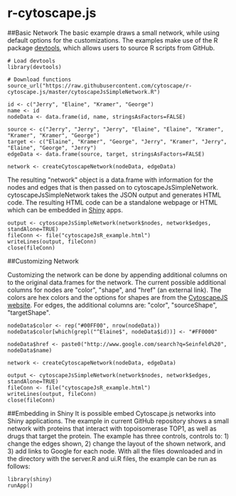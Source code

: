 # r-cytoscape.js

##Basic Network
The basic example draws a small network, while using default options for the customizations. The examples make use of the R package [devtools](https://github.com/hadley/devtools), which allows users to source R scripts from GitHub. 

```
# Load devtools 
library(devtools) 

# Download functions
source_url("https://raw.githubusercontent.com/cytoscape/r-cytoscape.js/master/cytoscapeJsSimpleNetwork.R")

id <- c("Jerry", "Elaine", "Kramer", "George")
name <- id
nodeData <- data.frame(id, name, stringsAsFactors=FALSE)

source <- c("Jerry", "Jerry", "Jerry", "Elaine", "Elaine", "Kramer", "Kramer", "Kramer", "George")
target <- c("Elaine", "Kramer", "George", "Jerry", "Kramer", "Jerry", "Elaine", "George", "Jerry")
edgeData <- data.frame(source, target, stringsAsFactors=FALSE)

network <- createCytoscapeNetwork(nodeData, edgeData)
```

The resulting "network" object is a data.frame with information for the nodes and edges that is then passed on to cytoscapeJsSimpleNetwork. cytoscapeJsSimpleNetwork takes the JSON output and generates HTML code. The resulting HTML code can be a standalone webpage or HTML which can be embedded in [Shiny](http://shiny.rstudio.com/) apps.  

```
output <- cytoscapeJsSimpleNetwork(network$nodes, network$edges, standAlone=TRUE)
fileConn <- file("cytoscapeJsR_example.html")
writeLines(output, fileConn)
close(fileConn)
```

##Customizing Network

Customizing the network can be done by appending additional columns on to the original data.frames for the network. The current possible additional columns for nodes are "color", "shape", and "href" (an external link). The colors are hex colors and the options for shapes are from the [CytoscapeJS website](http://cytoscape.github.io/cytoscape.js/). For edges, the additional columns are: "color", "sourceShape", "targetShape". 

```
nodeData$color <- rep("#00FF00", nrow(nodeData)) 
nodeData$color[which(grepl("^Elaine$", nodeData$id))] <- "#FF0000"

nodeData$href <- paste0("http://www.google.com/search?q=Seinfeld%20", nodeData$name)

network <- createCytoscapeNetwork(nodeData, edgeData)

output <- cytoscapeJsSimpleNetwork(network$nodes, network$edges, standAlone=TRUE)
fileConn <- file("cytoscapeJsR_example.html")
writeLines(output, fileConn)
close(fileConn)
```

##Embedding in Shiny
It is possible embed Cytoscape.js networks into Shiny applications. The example in current GitHub repository shows a small network with proteins that interact with topoisomerase TOP1, as well as drugs that target the protein. The example has three controls, controls to: 1) change the edges shown, 2) change the layout of the shown network, and 3) add links to Google for each node. With all the files downloaded and in the directory with the server.R and ui.R files, the example can be run as follows: 

```
library(shiny)
runApp()
```
